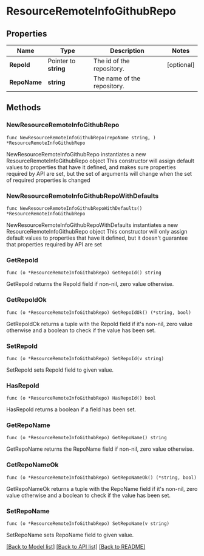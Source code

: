 # ResourceRemoteInfoGithubRepo

## Properties

Name | Type | Description | Notes
------------ | ------------- | ------------- | -------------
**RepoId** | Pointer to **string** | The id of the repository. | [optional] 
**RepoName** | **string** | The name of the repository. | 

## Methods

### NewResourceRemoteInfoGithubRepo

`func NewResourceRemoteInfoGithubRepo(repoName string, ) *ResourceRemoteInfoGithubRepo`

NewResourceRemoteInfoGithubRepo instantiates a new ResourceRemoteInfoGithubRepo object
This constructor will assign default values to properties that have it defined,
and makes sure properties required by API are set, but the set of arguments
will change when the set of required properties is changed

### NewResourceRemoteInfoGithubRepoWithDefaults

`func NewResourceRemoteInfoGithubRepoWithDefaults() *ResourceRemoteInfoGithubRepo`

NewResourceRemoteInfoGithubRepoWithDefaults instantiates a new ResourceRemoteInfoGithubRepo object
This constructor will only assign default values to properties that have it defined,
but it doesn't guarantee that properties required by API are set

### GetRepoId

`func (o *ResourceRemoteInfoGithubRepo) GetRepoId() string`

GetRepoId returns the RepoId field if non-nil, zero value otherwise.

### GetRepoIdOk

`func (o *ResourceRemoteInfoGithubRepo) GetRepoIdOk() (*string, bool)`

GetRepoIdOk returns a tuple with the RepoId field if it's non-nil, zero value otherwise
and a boolean to check if the value has been set.

### SetRepoId

`func (o *ResourceRemoteInfoGithubRepo) SetRepoId(v string)`

SetRepoId sets RepoId field to given value.

### HasRepoId

`func (o *ResourceRemoteInfoGithubRepo) HasRepoId() bool`

HasRepoId returns a boolean if a field has been set.

### GetRepoName

`func (o *ResourceRemoteInfoGithubRepo) GetRepoName() string`

GetRepoName returns the RepoName field if non-nil, zero value otherwise.

### GetRepoNameOk

`func (o *ResourceRemoteInfoGithubRepo) GetRepoNameOk() (*string, bool)`

GetRepoNameOk returns a tuple with the RepoName field if it's non-nil, zero value otherwise
and a boolean to check if the value has been set.

### SetRepoName

`func (o *ResourceRemoteInfoGithubRepo) SetRepoName(v string)`

SetRepoName sets RepoName field to given value.



[[Back to Model list]](../README.md#documentation-for-models) [[Back to API list]](../README.md#documentation-for-api-endpoints) [[Back to README]](../README.md)


